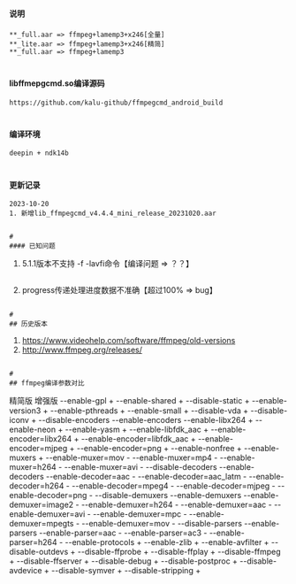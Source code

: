 #
#### 说明
```
**_full.aar => ffmpeg+lamemp3+x246[全量]
**_lite.aar => ffmpeg+lamemp3+x246[精简]
**_full.aar => ffmpeg+lamemp3
```

#
#### libffmepgcmd.so编译源码
```
https://github.com/kalu-github/ffmpegcmd_android_build
```

#
#### 编译环境
```
deepin + ndk14b
```

#
#### 更新记录
```
2023-10-20
1. 新增lib_ffmpegcmd_v4.4.4_mini_release_20231020.aar
```
```

#
#### 已知问题
```
1. 5.1.1版本不支持 -f -lavfi命令【编译问题 => ？？】
```
```
2. progress传递处理进度数据不准确【超过100% => bug】
```

#
## 历史版本
```
1. https://www.videohelp.com/software/ffmpeg/old-versions
2. http://www.ffmpeg.org/releases/
```

#
## ffmpeg编译参数对比
```
精简版	增强版
--enable-gpl	+
--enable-shared	+
--disable-static	+
--enable-version3	+
--enable-pthreads	+
--enable-small	+
--disable-vda	+
--disable-iconv	+
--disable-encoders	--enable-encoders
--enable-libx264	+
--enable-neon	+
--enable-yasm	+
--enable-libfdk_aac	+
--enable-encoder=libx264	+
--enable-encoder=libfdk_aac	+
--enable-encoder=mjpeg	+
--enable-encoder=png	+
--enable-nonfree	+
--enable-muxers	+
--enable-muxer=mov	-
--enable-muxer=mp4	-
--enable-muxer=h264	-
--enable-muxer=avi	-
--disable-decoders	--enable-decoders
--enable-decoder=aac	-
--enable-decoder=aac_latm	-
--enable-decoder=h264	-
--enable-decoder=mpeg4	-
--enable-decoder=mjpeg	-
--enable-decoder=png	-
--disable-demuxers	--enable-demuxers
--enable-demuxer=image2	-
--enable-demuxer=h264	-
--enable-demuxer=aac	-
--enable-demuxer=avi	-
--enable-demuxer=mpc	-
--enable-demuxer=mpegts	-
--enable-demuxer=mov	-
--disable-parsers	--enable-parsers
--enable-parser=aac	-
--enable-parser=ac3	-
--enable-parser=h264	-
--enable-protocols	+
--enable-zlib	+
--enable-avfilter	+
--disable-outdevs	+
--disable-ffprobe	+
--disable-ffplay	+
--disable-ffmpeg	+
--disable-ffserver	+
--disable-debug	+
--disable-postproc	+
--disable-avdevice	+
--disable-symver	+
--disable-stripping	+
```